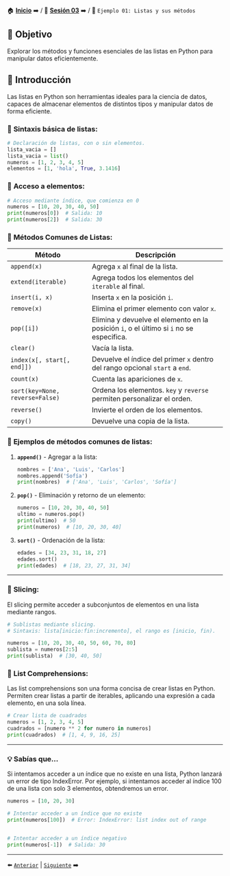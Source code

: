 🏠 [**Inicio**](../../Readme.md) ➡️ / 📖 [**Sesión 03**](../Readme.md) ➡️ / 📝 `Ejemplo 01: Listas y sus métodos`

## 🎯 Objetivo

Explorar los métodos y funciones esenciales de las listas en Python para manipular datos eficientemente.

## 🚀 Introducción

Las listas en Python son herramientas ideales para la ciencia de datos, capaces de almacenar elementos de distintos tipos y manipular datos de forma eficiente.

### 🔦 **Sintaxis básica de listas:**

```python
# Declaración de listas, con o sin elementos.
lista_vacia = []
lista_vacia = list()
numeros = [1, 2, 3, 4, 5]
elementos = [1, 'hola', True, 3.1416]
```
### 🔦 **Acceso a elementos:**

```python
# Acceso mediante índice, que comienza en 0
numeros = [10, 20, 30, 40, 50]
print(numeros[0])  # Salida: 10
print(numeros[2])  # Salida: 30
```
### 🧰 **Métodos Comunes de Listas:**

| Método                | Descripción |
|-----------------------|-------------|
| `append(x)`           | Agrega `x` al final de la lista. |
| `extend(iterable)`    | Agrega todos los elementos del `iterable` al final. |
| `insert(i, x)`        | Inserta `x` en la posición `i`. |
| `remove(x)`           | Elimina el primer elemento con valor `x`. |
| `pop([i])`            | Elimina y devuelve el elemento en la posición `i`, o el último si `i` no se especifica. |
| `clear()`             | Vacía la lista. |
| `index(x[, start[, end]])` | Devuelve el índice del primer `x` dentro del rango opcional `start` a `end`. |
| `count(x)`            | Cuenta las apariciones de `x`. |
| `sort(key=None, reverse=False)` | Ordena los elementos. `key` y `reverse` permiten personalizar el orden. |
| `reverse()`           | Invierte el orden de los elementos. |
| `copy()`              | Devuelve una copia de la lista. |

### 🔦 **Ejemplos de métodos comunes de listas:**

1. **`append()`** - Agregar a la lista:
   ```python
   nombres = ['Ana', 'Luis', 'Carlos']
   nombres.append('Sofía')
   print(nombres)  # ['Ana', 'Luis', 'Carlos', 'Sofía']
   ```

2. **`pop()`** - Eliminación y retorno de un elemento:
   ```python
   numeros = [10, 20, 30, 40, 50]
   ultimo = numeros.pop()
   print(ultimo)  # 50
   print(numeros)  # [10, 20, 30, 40]
   ```

3. **`sort()`** - Ordenación de la lista:
   ```python
   edades = [34, 23, 31, 18, 27]
   edades.sort()
   print(edades)  # [18, 23, 27, 31, 34]
   ```

---

### 🍰 **Slicing:**

El slicing permite acceder a subconjuntos de elementos en una lista mediante rangos.

```python
# Sublistas mediante slicing.
# Sintaxis: lista[inicio:fin:incremento], el rango es [inicio, fin).

numeros = [10, 20, 30, 40, 50, 60, 70, 80]
sublista = numeros[2:5]
print(sublista)  # [30, 40, 50]
```
### 📝 **List Comprehensions:**

Las list comprehensions son una forma concisa de crear listas en Python. Permiten crear listas a partir de iterables, aplicando una expresión a cada elemento, en una sola línea.

```python
# Crear lista de cuadrados
numeros = [1, 2, 3, 4, 5]
cuadrados = [numero ** 2 for numero in numeros]
print(cuadrados)  # [1, 4, 9, 16, 25]
```

---

### 💡 **Sabías que...**

Si intentamos acceder a un índice que no existe en una lista, Python lanzará un error de tipo IndexError. Por ejemplo, si intentamos acceder al índice 100 de una lista con solo 3 elementos, obtendremos un error.

```python
numeros = [10, 20, 30]

# Intentar acceder a un índice que no existe
print(numeros[100])  # Error: IndexError: list index out of range


# Intentar acceder a un índice negativo
print(numeros[-1])  # Salida: 30
```

---

⬅️ [`Anterior`](../Readme.md) | [`Siguiente`](../Ejemplo-02/Readme.md) ➡️